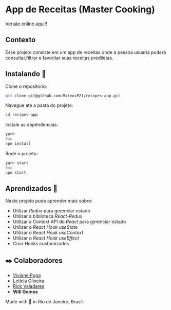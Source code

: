 
# App de Receitas (Master Cooking)

[Versão online aqui!!]()

## Contexto

Esse projeto consiste em um app de receitas onde a pessoa usuaria poderá consultar,filtrar e favoritar suas receitas prediletas.

## Instalando  🚀
Clone o repositorio:

```sh
git clone git@github.com:MateusP21/recipes-app.git
```
Navegue até a pasta do projeto:

```sh
cd recipes-app
```
Instale as depêndencias:

```sh
yarn 
#ou 
npm install
```

Rode o projeto:
```sh
yarn start
#ou 
npm start
```
## Aprendizados 📖

Neste projeto pude aprender mais sobre:

  * Utilizar _Redux_ para gerenciar estado
  * Utilizar a biblioteca _React-Redux_
  * Utilizar a Context API do _React_ para gerenciar estado
  * Utilizar o _React Hook useState_
  * Utilizar o _React Hook useContext_
  * Utilizar o _React Hook useEffect_
  * Criar Hooks customizados
 
## ✒️ Colaboradores

* [Viviane Puga](https://github.com/vnpuga)
* [Letícia Oliveira](https://github.com/leticia-238)
* [Rick Valadares](https://github.com/RickValadares)
* **Will Gomes**

 Made with 💙 in Rio de Janeiro, Brasil.
